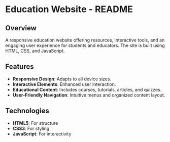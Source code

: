 # Education Website - README
## Overview
A responsive education website offering resources, interactive tools, and an engaging user experience for students and educators. The site is built using HTML, CSS, and JavaScript.

## Features
- **Responsive Design**: Adapts to all device sizes.
- **Interactive Elements**: Enhanced user interaction.
- **Educational Content**: Includes courses, tutorials, articles, and quizzes.
- **User-Friendly Navigation**: Intuitive menus and organized content layout.

## Technologies
- **HTML5**: For structure
- **CSS3**: For styling
- **JavaScript**: For interactivity


